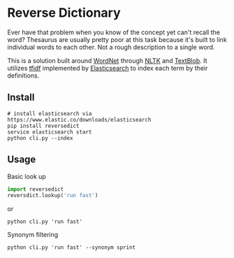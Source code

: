 Reverse Dictionary
==================

Ever have that problem when you know of the concept yet can't recall the word? Thesaurus are usually pretty poor at this task because it's built to link individual words to each other. Not a rough description to a single word.

This is a solution built around [WordNet](https://wordnet.princeton.edu/) through [NLTK](http://www.nltk.org) and [TextBlob](http://textblob.readthedocs.org/en/dev/). It utilizes [tfidf](https://en.wikipedia.org/wiki/Tf%E2%80%93idf) implemented by [Elasticsearch](https://www.elastic.co/) to index each term by their definitions.

Install
-------

```shell
# install elasticsearch via https://www.elastic.co/downloads/elasticsearch 
pip install reversedict
service elasticsearch start
python cli.py --index
```

Usage
-----

Basic look up

```python
import reversedict
reversdict.lookup('run fast')
```

or

```shell
python cli.py 'run fast'
```

Synonym filtering

```shell
python cli.py 'run fast' --synonym sprint
```

